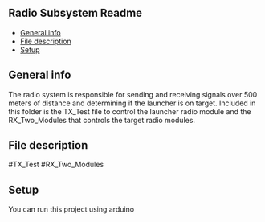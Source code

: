 ## Radio Subsystem Readme 
* [General info](#general-info)
* [File description](#file-description)
* [Setup](#setup)

## General info
The radio system is responsible for sending and receiving signals over 500 meters of distance and determining if the launcher is on target. Included in this folder is the TX_Test file to control the launcher radio module and the RX_Two_Modules that controls the target radio modules.
	
## File description
#TX_Test
#RX_Two_Modules
	
## Setup 
You can run this project using arduino

